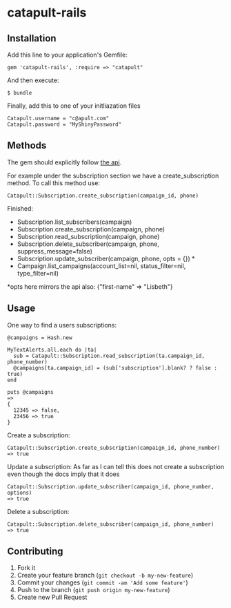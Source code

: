 # catapult-rails


## Installation

Add this line to your application's Gemfile:

    gem 'catapult-rails', :require => "catapult"

And then execute:

    $ bundle

Finally, add this to one of your initliazation files

    Catapult.username = "c@apult.com"
    Catapult.password = "MyShinyPassword"

## Methods

The gem should explicitly follow [the api](http://client.vibes.com/toolkit/api/update-subscriber.shtml). 

For example under the subscription section we have a create_subscription method. To call this method use: 

    Catapult::Subscription.create_subscription(campaign_id, phone)


Finished:

* Subscription.list_subscribers(campaign)
* Subscription.create_subscription(campaign, phone)
* Subscription.read_subscription(campaign, phone)
* Subscription.delete_subscriber(campaign, phone, suppress_message=false)
* Subscription.update_subscriber(campaign, phone, opts = {})  *
* Campaign.list_campaigns(account_list=nil, status_filter=nil, type_filter=nil)

 *opts here mirrors the api also: {"first-name" => "Lisbeth"}


## Usage
One way to find a users subscriptions:

    @campaigns = Hash.new

    MyTextAlerts.all.each do |ta|
      sub = Catapult::Subscription.read_subscription(ta.campaign_id, phone_number)
      @campaigns[ta.campaign_id] = (sub['subscription'].blank? ? false : true)
    end

    puts @campaigns
    =>
    {
      12345 => false,
      23456 => true
    }

Create a subscription:

    Catapult::Subscription.create_subscription(campaign_id, phone_number)
    => true

Update a subscription:
As far as I can tell this does not create a subscription even though the docs imply that it does

    Catapult::Subscription.update_subscriber(campaign_id, phone_number, options)
    => true

Delete a subscription:

    Catapult::Subscription.delete_subscriber(campaign_id, phone_number)
    => true

## Contributing

1. Fork it
2. Create your feature branch (`git checkout -b my-new-feature`)
3. Commit your changes (`git commit -am 'Add some feature'`)
4. Push to the branch (`git push origin my-new-feature`)
5. Create new Pull Request